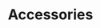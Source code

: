 ---
layout: device
permalink: '/products-services/endpoint-devices/accessories/'
title: Accessories
draft: true
---